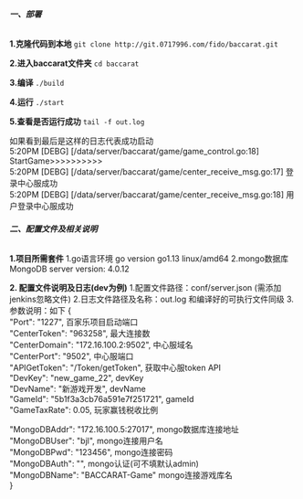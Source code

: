 ###### **一、部署**

**1.克隆代码到本地**
`git clone http://git.0717996.com/fido/baccarat.git`

**2.进入baccarat文件夹**
`cd baccarat`

**3.编译**
`./build`

**4.运行**
`./start`

**5.查看是否运行成功**
`tail -f out.log`

如果看到最后是这样的日志代表成功启动   
5:20PM [DEBG] [/data/server/baccarat/game/game_control.go:18] StartGame>>>>>>>>>>   
5:20PM [DEBG] [/data/server/baccarat/game/center_receive_msg.go:17] 登录中心服成功   
5:20PM [DEBG] [/data/server/baccarat/game/center_receive_msg.go:18] 用户登录中心服成功   




###### **二、配置文件及相关说明**
    
**1.项目所需套件**
    1.go语言环境   go version go1.13 linux/amd64
    2.mongo数据库  MongoDB server version: 4.0.12

**2. 配置文件说明及日志(dev为例)**
    1.配置文件路径：conf/server.json   (需添加jenkins忽略文件)
    2.日志文件路径及名称：out.log 和编译好的可执行文件同级
    3.参数说明：如下
{    
  "Port": "1227",                           百家乐项目启动端口     
  "CenterToken": "963258",                  最大连接数    
  "CenterDomain": "172.16.100.2:9502",      中心服域名    
  "CenterPort": "9502",                     中心服端口    
  "APIGetToken": "/Token/getToken",         获取中心服token API    
  "DevKey": "new_game_22",                  devKey    
  "DevName": "新游戏开发",                   devName    
  "GameId": "5b1f3a3cb76a591e7f251721",     gameId    
  "GameTaxRate": 0.05,                      玩家赢钱税收比例    
    
  "MongoDBAddr": "172.16.100.5:27017",      mongo数据库连接地址    
  "MongoDBUser": "bjl",                     mongo连接用户名    
  "MongoDBPwd": "123456",                   mongo连接密码    
  "MongoDBAuth": "",                        mongo认证(可不填默认admin)    
  "MongoDBName": "BACCARAT-Game"            mongo连接游戏库名    
}    

